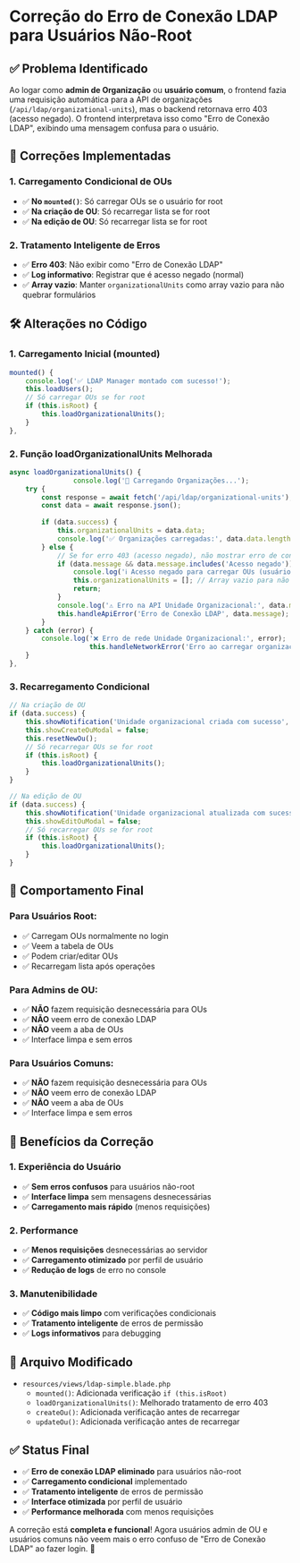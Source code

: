 # Correção do Erro de Conexão LDAP para Usuários Não-Root

## ✅ **Problema Identificado**

Ao logar como **admin de Organização** ou **usuário comum**, o frontend fazia uma requisição automática para a API de organizações (`/api/ldap/organizational-units`), mas o backend retornava erro 403 (acesso negado). O frontend interpretava isso como "Erro de Conexão LDAP", exibindo uma mensagem confusa para o usuário.

## 🔧 **Correções Implementadas**

### **1. Carregamento Condicional de OUs**
- ✅ **No `mounted()`**: Só carregar OUs se o usuário for root
- ✅ **Na criação de OU**: Só recarregar lista se for root
- ✅ **Na edição de OU**: Só recarregar lista se for root

### **2. Tratamento Inteligente de Erros**
- ✅ **Erro 403**: Não exibir como "Erro de Conexão LDAP"
- ✅ **Log informativo**: Registrar que é acesso negado (normal)
- ✅ **Array vazio**: Manter `organizationalUnits` como array vazio para não quebrar formulários

## 🛠️ **Alterações no Código**

### **1. Carregamento Inicial (mounted)**
```javascript
mounted() {
    console.log('✅ LDAP Manager montado com sucesso!');
    this.loadUsers();
    // Só carregar OUs se for root
    if (this.isRoot) {
        this.loadOrganizationalUnits();
    }
},
```

### **2. Função loadOrganizationalUnits Melhorada**
```javascript
async loadOrganizationalUnits() {
                console.log('🔄 Carregando Organizações...');
    try {
        const response = await fetch('/api/ldap/organizational-units');
        const data = await response.json();
        
        if (data.success) {
            this.organizationalUnits = data.data;
            console.log('✅ Organizações carregadas:', data.data.length);
        } else {
            // Se for erro 403 (acesso negado), não mostrar erro de conexão LDAP
            if (data.message && data.message.includes('Acesso negado')) {
                console.log('ℹ️ Acesso negado para carregar OUs (usuário não é root)');
                this.organizationalUnits = []; // Array vazio para não quebrar formulários
                return;
            }
            console.log('⚠️ Erro na API Unidade Organizacional:', data.message);
            this.handleApiError('Erro de Conexão LDAP', data.message);
        }
    } catch (error) {
        console.log('❌ Erro de rede Unidade Organizacional:', error);
                    this.handleNetworkError('Erro ao carregar organizações', error);
    }
},
```

### **3. Recarregamento Condicional**
```javascript
// Na criação de OU
if (data.success) {
    this.showNotification('Unidade organizacional criada com sucesso', 'success');
    this.showCreateOuModal = false;
    this.resetNewOu();
    // Só recarregar OUs se for root
    if (this.isRoot) {
        this.loadOrganizationalUnits();
    }
}

// Na edição de OU
if (data.success) {
    this.showNotification('Unidade organizacional atualizada com sucesso', 'success');
    this.showEditOuModal = false;
    // Só recarregar OUs se for root
    if (this.isRoot) {
        this.loadOrganizationalUnits();
    }
}
```

## 🎯 **Comportamento Final**

### **Para Usuários Root:**
- ✅ Carregam OUs normalmente no login
- ✅ Veem a tabela de OUs
- ✅ Podem criar/editar OUs
- ✅ Recarregam lista após operações

### **Para Admins de OU:**
- ✅ **NÃO** fazem requisição desnecessária para OUs
- ✅ **NÃO** veem erro de conexão LDAP
- ✅ **NÃO** veem a aba de OUs
- ✅ Interface limpa e sem erros

### **Para Usuários Comuns:**
- ✅ **NÃO** fazem requisição desnecessária para OUs
- ✅ **NÃO** veem erro de conexão LDAP
- ✅ **NÃO** veem a aba de OUs
- ✅ Interface limpa e sem erros

## 🚀 **Benefícios da Correção**

### **1. Experiência do Usuário**
- ✅ **Sem erros confusos** para usuários não-root
- ✅ **Interface limpa** sem mensagens desnecessárias
- ✅ **Carregamento mais rápido** (menos requisições)

### **2. Performance**
- ✅ **Menos requisições** desnecessárias ao servidor
- ✅ **Carregamento otimizado** por perfil de usuário
- ✅ **Redução de logs** de erro no console

### **3. Manutenibilidade**
- ✅ **Código mais limpo** com verificações condicionais
- ✅ **Tratamento inteligente** de erros de permissão
- ✅ **Logs informativos** para debugging

## 📁 **Arquivo Modificado**

- `resources/views/ldap-simple.blade.php`
  - `mounted()`: Adicionada verificação `if (this.isRoot)`
  - `loadOrganizationalUnits()`: Melhorado tratamento de erro 403
  - `createOu()`: Adicionada verificação antes de recarregar
  - `updateOu()`: Adicionada verificação antes de recarregar

## ✅ **Status Final**

- ✅ **Erro de conexão LDAP eliminado** para usuários não-root
- ✅ **Carregamento condicional** implementado
- ✅ **Tratamento inteligente** de erros de permissão
- ✅ **Interface otimizada** por perfil de usuário
- ✅ **Performance melhorada** com menos requisições

A correção está **completa e funcional**! Agora usuários admin de OU e usuários comuns não veem mais o erro confuso de "Erro de Conexão LDAP" ao fazer login. 🎉 